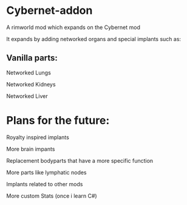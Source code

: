 # Cybernet-addon
A rimworld mod which expands on the Cybernet mod

It expands by adding networked organs and special implants such as:

<h2>Vanilla parts:</h2>

Networked Lungs

Networked Kidneys

Networked Liver

<h1>Plans for the future:</h1>

Royalty inspired implants

More brain impants

Replacement bodyparts that have a more specific function

More parts like lymphatic nodes

Implants related to other mods 

More custom Stats (once i learn C#)
